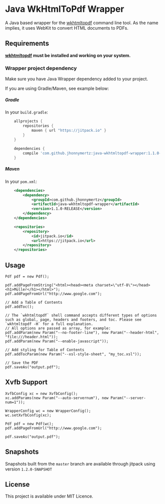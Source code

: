 Java WkHtmlToPdf Wrapper
=========

A Java based wrapper for the [wkhtmltopdf](http://wkhtmltopdf.org/) command line tool. As the name implies, it uses WebKit to convert HTML documents to PDFs.

Requirements
------------
**[wkhtmltopdf](http://wkhtmltopdf.org/) must be installed and working on your system.**

### Wrapper project dependency
Make sure you have Java Wrapper dependency added to your project.

If you are using Gradle/Maven, see example below:

##### Gradle
In your `build.gradle`:
```groovy
	allprojects {
		repositories {
			maven { url "https://jitpack.io" }
		}
	}
	
	dependencies {
		compile 'com.github.jhonnymertz:java-wkhtmltopdf-wrapper:1.1.0-RELEASE'
	}
```

##### Maven
In your `pom.xml`:
```xml
	<dependencies>
		<dependency>
			<groupId>com.github.jhonnymertz</groupId>
			<artifactId>java-wkhtmltopdf-wrapper</artifactId>
			<version>1.1.0-RELEASE</version>
		</dependency>
	</dependencies>

	<repositories>
		<repository>
			<id>jitpack.io</id>
			<url>https://jitpack.io</url>
		</repository>
	</repositories>
```

Usage
------------
```
Pdf pdf = new Pdf();

pdf.addPageFromString("<html><head><meta charset=\"utf-8\"></head><h1>Müller</h1></html>");
pdf.addPageFromUrl("http://www.google.com");

// Add a Table of Contents
pdf.addToc();

// The `wkhtmltopdf` shell command accepts different types of options such as global, page, headers and footers, and toc. Please see `wkhtmltopdf -H` for a full explanation.
// All options are passed as array, for example:
pdf.addParam(new Param("--no-footer-line"), new Param("--header-html", "file:///header.html"));
pdf.addParam(new Param("--enable-javascript"));

// Add styling for Table of Contents
pdf.addTocParam(new Param("--xsl-style-sheet", "my_toc.xsl"));

// Save the PDF
pdf.saveAs("output.pdf");
```

Xvfb Support
------------
```
XvfbConfig xc = new XvfbConfig();
xc.addParams(new Param("--auto-servernum"), new Param("--server-num=1"));

WrapperConfig wc = new WrapperConfig();
wc.setXvfbConfig(xc);

Pdf pdf = new Pdf(wc);
pdf.addPageFromUrl("http://www.google.com");

pdf.saveAs("output.pdf");
```

Snapshots
---------

Snapshots built from the `master` branch are available through jitpack using version `1.2.0-SNAPSHOT`

License
------------
This project is available under MIT Licence.
